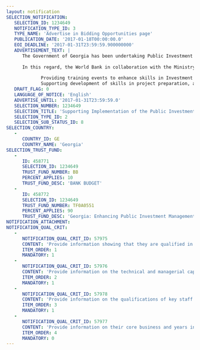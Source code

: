 ```yaml
---
layout: notification
SELECTION_NOTIFICATION: 
   SELECTION_ID: 1234649
   NOTIFICATION_TYPE_ID: 3
   TYPE_NAME: 'Advertise in Bidding Opportunities page'
   PUBLICATION_DATE: '2017-01-18T00:00:00.0'
   EOI_DEADLINE: '2017-01-31T23:59:59.900000000'
   ADVERTISEMENT_TEXT: |
      The Government of Georgia has been undertaking Public Investment Management (PIM) reform to enhance strategic allocation of public resources. PIM reform agenda is critical to the imperative of closing the infrastructure gap for accelerating and sustaining economic growth in the context of reduced fiscal space for public investment. Implementation of the new PIM framework -- PIM Guideline (Decree no:191) and Methodological Manual issued April 2016 -- are expected to improve systematic capital investment identification, preparation, appraisal and selection, both for the central ministries and the local governments. As a first step, this framework will be implemented in one central government ministry and in five municipalities as a piloting exercise for the new project proposals above GEL 5 million. 
      
      In this regard, the World Bank in collaboration with the Ministry of Finance will procure consultancy services to support implementation of the PIM reform. The consultancy services will include 
       
             Providing training events to enhance skills in Investment Project Management for Ministries of Finance and Regional Development and Infrastructure, Economic Council, and iii) 5 pilot municipalities (Tbilisi, Kutaisi, Batumi, Rustavi and Poti).  
             Supporting development of skills in project preparation, appraisal and budgeting process as defined in the PIM manual and guideline in piloting ministries and municipalities.
   DRAFT_FLAG: 0
   LANGUAGE_OF_NOTICE: 'English'
   ADVERTISE_UNTIL: '2017-01-31T23:59:59.0'
   SELECTION_NUMBER: 1234649
   SELECTION_TITLE: 'Supporting Implementation of the Public Investment Management Guideline in Georgia'
   SELECTION_TYPE_ID: 2
   SELECTION_SUB_STATUS_ID: 8
SELECTION_COUNTRY: 
   - 
      COUNTRY_ID: GE
      COUNTRY_NAME: 'Georgia'
SELECTION_TRUST_FUND: 
   - 
      ID: 458771
      SELECTION_ID: 1234649
      TRUST_FUND_NUMBER: BB
      PERCENT_APPLIES: 10
      TRUST_FUND_DESC: 'BANK BUDGET'
   - 
      ID: 458772
      SELECTION_ID: 1234649
      TRUST_FUND_NUMBER: TF0A0551
      PERCENT_APPLIES: 90
      TRUST_FUND_DESC: 'Georgia: Enhancing Public Investment Management Framwork'
NOTIFICATION_ATTACHMENT: 
NOTIFICATION_QUAL_CRIT: 
   - 
      NOTIFICATION_QUAL_CRIT_ID: 57975
      CONTENT: 'Provide information showing that they are qualified in the field of the assignment.'
      ITEM_ORDER: 1
      MANDATORY: 1
   - 
      NOTIFICATION_QUAL_CRIT_ID: 57976
      CONTENT: 'Provide information on the technical and managerial capabilities of the firm.'
      ITEM_ORDER: 2
      MANDATORY: 1
   - 
      NOTIFICATION_QUAL_CRIT_ID: 57978
      CONTENT: 'Provide information on the qualifications of key staff.'
      ITEM_ORDER: 3
      MANDATORY: 1
   - 
      NOTIFICATION_QUAL_CRIT_ID: 57977
      CONTENT: 'Provide information on their core business and years in business.'
      ITEM_ORDER: 4
      MANDATORY: 0
---
```

